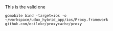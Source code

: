 This is the valid one
```
gomobile bind -target=ios -o ~/workspace/udux_hybrid_app/ios/Proxy.framework github.com/osiloke/proxycache/proxy
```